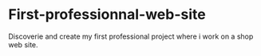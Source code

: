 # First-professionnal-web-site
Discoverie and create my first professional project where i work on a shop web site.
